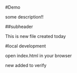 #Demo

some description!!


##subheader

This is new file created today

#local development

open index.html in your browser

new added to verify